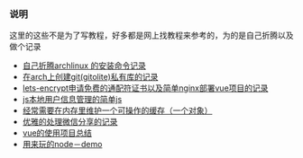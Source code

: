 ### 说明
这里的这些不是为了写教程，好多都是网上找教程来参考的，为的是自己折腾以及做个记录

- [自己折腾archlinux 的安装命令记录](./arch-install.md)
- [在arch上创建git(gitolite)私有库的记录](./gitolite.md)
- [lets-encrypt](https://certbot.eff.org/lets-encrypt/arch-nginx)[申请免费的通配符证书以及简单nginx部署vue项目的记录](./https.md)
- [js本地用户信息管理的简单js](./localUser.md)
- [经常需要在内存里维护一个可操作的缓存（一个对象）](./cache.md)
- [优雅的处理微信分享的记录](./sharewx.md)
- [vue的使用项目总结](./pro-vue.md)
- [用来玩的node－demo](https://github.com/freedrboom/blog-node)